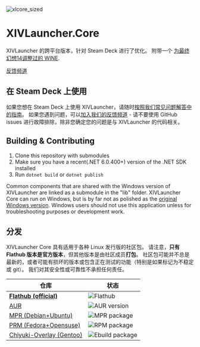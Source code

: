 ![xlcore_sized](https://user-images.githubusercontent.com/16760685/197423373-b6082cdb-dc1f-46db-8768-3f507f182ba8.png)

# XIVLauncher.Core

XIVLauncher 的跨平台版本，针对 Steam Deck 进行了优化。 附带一个 [为最终幻想14调整过的 WINE](https://github.com/goatcorp/wine-xiv-git).

[反馈频道](https://qun.qq.com/qqweb/qunpro/share?_wv=3&_wwv=128&inviteCode=CZtWN&from=181074&biz=ka&shareSource=5)

## 在 Steam Deck 上使用

如果您想在 Steam Deck 上使用 XIVLauncher，请随时[按照我们常见问题解答中的指南](https://aonyx.ffxiv.wang/faq/steamdeck)。 如果您遇到问题，可以[加入我们的反馈频道]([https://discord.gg/3NMcUV5](https://qun.qq.com/qqweb/qunpro/share?_wv=3&_wwv=128&inviteCode=CZtWN&from=181074&biz=ka&shareSource=5)) - 请不要使用 GitHub issues 进行故障排除，除非您确定您的问题是与 XIVLauncher 的代码相关。

## Building & Contributing
1. Clone this repository with submodules
2. Make sure you have a recent(.NET 6.0.400+) version of the .NET SDK installed
2. Run `dotnet build` or `dotnet publish`

Common components that are shared with the Windows version of XIVLauncher are linked as a submodule in the "lib" folder. XIVLauncher Core can run on Windows, but is by far not as polished as the [original Windows version](https://github.com/goatcorp/FFXIVQuickLauncher). Windows users should not use this application unless for troubleshooting purposes or development work.

## 分发
XIVLauncher Core 具有适用于各种 Linux 发行版的社区包。 请注意，**只有 Flathub 版本是官方版本**，但其他版本是由社区成员**打包**。 社区包可能并不总是最新的，或者可能有损坏的版本或包含正在测试的功能（特别是如果标记为不稳定或 git）。 我们对其安全性或可靠性不承担任何责任。

| 仓库        | 状态      |
| ----------- | ----------- |
| [**Flathub (official)**](https://flathub.org/apps/details/cn.ottercorp.xivlaunchercn) | ![Flathub](https://img.shields.io/flathub/v/cn.ottercorp.xivlaunchercn) |
| [AUR](https://aur.archlinux.org/packages/xivlauncher-cn-git) | ![AUR version](https://img.shields.io/aur/version/xivlauncher-cn-git) |
| [MPR (Debian+Ubuntu)](https://mpr.makedeb.org/packages/xivlauncher-cn)  | ![MPR package](https://repology.org/badge/version-for-repo/mpr/xivlauncher-cn.svg?header=MPR) |
| [PRM (Fedora+Opensuse)](https://github.com/bamdragonfly/lure-repo)  | ![RPM package](https://img.shields.io/badge/dynamic/json?url=https%3A%2F%2Fraw.githubusercontent.com%2Fbamdragonfly%2Flure-repo%2Fmaster%2Fxivlauncher-cn%2Fversion.json&query=%24.version&prefix=v&label=RPM&color=pink)|
| [Chiyuki-Overlay (Gentoo)](https://github.com/IllyaTheHath/gentoo-overlay)  | ![Ebuild package](https://img.shields.io/badge/Ebuild-1.0.3.1-6E56AF) |
